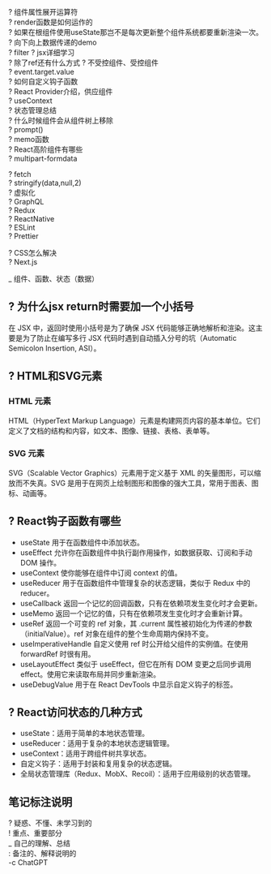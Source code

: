 ? 组件属性展开运算符   
? render函数是如何运作的  
? 如果在根组件使用useState那岂不是每次更新整个组件系统都要重新渲染一次。  
? 向下向上数据传递的demo  
? filter
? jsx详细学习  
? 除了ref还有什么方式
? 不受控组件、受控组件   
? event.target.value  
? 如何自定义钩子函数   
? React Provider介绍，供应组件  
? useContext  
? 状态管理总结  
? 什么时候组件会从组件树上移除    
? prompt()    
? memo函数    
? React高阶组件有哪些   
? multipart-formdata   

? fetch   
? stringify(data,null,2)  
? 虚拟化   
? GraphQL  
? Redux  
? ReactNative   
? ESLint   
? Prettier

? CSS怎么解决   
? Next.js   








_ 组件、函数、状态（数据）

## ? 为什么jsx return时需要加一个小括号  
在 JSX 中，返回时使用小括号是为了确保 JSX 代码能够正确地解析和渲染。这主要是为了防止在编写多行 JSX 代码时遇到自动插入分号的坑（Automatic Semicolon Insertion, ASI）。  

## ? HTML和SVG元素  

### HTML 元素
HTML（HyperText Markup Language）元素是构建网页内容的基本单位。它们定义了文档的结构和内容，如文本、图像、链接、表格、表单等。   

### SVG 元素
SVG（Scalable Vector Graphics）元素用于定义基于 XML 的矢量图形，可以缩放而不失真。SVG 是用于在网页上绘制图形和图像的强大工具，常用于图表、图标、动画等。

## ? React钩子函数有哪些    
- useState
  用于在函数组件中添加状态。
- useEffect
  允许你在函数组件中执行副作用操作，如数据获取、订阅和手动 DOM 操作。
- useContext
  使你能够在组件中订阅 context 的值。
- useReducer
  用于在函数组件中管理复杂的状态逻辑，类似于 Redux 中的 reducer。
- useCallback
  返回一个记忆的回调函数，只有在依赖项发生变化时才会更新。
- useMemo
  返回一个记忆的值，只有在依赖项发生变化时才会重新计算。
- useRef
  返回一个可变的 ref 对象，其 .current 属性被初始化为传递的参数（initialValue）。ref 对象在组件的整个生命周期内保持不变。
- useImperativeHandle
  自定义使用 ref 时公开给父组件的实例值。在使用 forwardRef 时很有用。
- useLayoutEffect
  类似于 useEffect，但它在所有 DOM 变更之后同步调用 effect。使用它来读取布局并同步重新渲染。
- useDebugValue
  用于在 React DevTools 中显示自定义钩子的标签。

## ? React访问状态的几种方式    
- useState：适用于简单的本地状态管理。
- useReducer：适用于复杂的本地状态逻辑管理。
- useContext：适用于跨组件树共享状态。
- 自定义钩子：适用于封装和复用复杂的状态逻辑。
- 全局状态管理库（Redux、MobX、Recoil）：适用于应用级别的状态管理。

## 笔记标注说明
? 疑惑、不懂、未学习到的  
! 重点、重要部分  
_ 自己的理解、总结  
: 备注的、解释说明的   
-c ChatGPT   